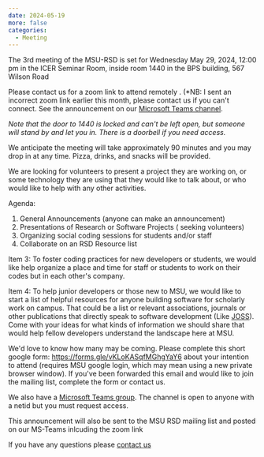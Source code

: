 ```yaml
---
date: 2024-05-19
more: false
categories:
  - Meeting
---
```


The 3rd meeting of the MSU-RSD is set for Wednesday May 29, 2024, 12:00 pm in the ICER Seminar Room, inside room 1440 in the BPS building, 567 Wilson Road

Please contact us for a zoom link to attend remotely  .  (*NB: I sent an incorrect zoom link earlier this month, please contact us if you can't connect.  See the announcement on our [Microsoft Teams channel](https://teams.microsoft.com/l/team/19:tSltcSVQpNxg2S7iG6DLB3AJEUlHAVTy0v-s2TVRcek1@thread.tacv2/conversations?groupId=ad060111-8356-4712-87ea-4df2736e14ad&tenantId=22177130-642f-41d9-9211-74237ad5687d). 

*Note that the door to 1440 is locked and can't be left open, but someone will stand by and let you in.  There is a doorbell if you need access.*

<!-- more -->

We anticipate the meeting will take approximately 90 minutes and you may drop in at any time.  Pizza, drinks, and snacks will be provided.    

We are looking for volunteers to present a project they are working on, or some technology they are using that they would like to talk about, or who would like to help with any other activities.

Agenda:

 1. General Announcements (anyone can make an announcement) 
 2. Presentations of Research or Software Projects ( seeking volunteers)
 3. Organizing social coding sessions for students and/or staff
 4. Collaborate on an RSD Resource list

 
Item 3:  To foster coding practices for new developers or students, we would like help organize a place and time for staff or students to work on their codes but in each other's company.

Item 4:  To help junior developers or those new to MSU, we would like to start a list of helpful resources for anyone building software for scholarly work on campus.   That could be a list or relevant associations, journals or other publications that directly speak to software development (Like [JOSS](https://joss.theoj.org/)).   Come with your ideas for what kinds of information we should share that would help fellow developers understand the landscape here at MSU.  

We'd love to know how many may be coming.   Please complete this short google form: https://forms.gle/vKLoKASqfMGhgYaY6 about your intention to attend (requires MSU google login, which may mean using a new private browser window).  If you've been forwarded this email and would like to join the mailing list, complete the form or contact us.  

We also have a [Microsoft Teams group](https://teams.microsoft.com/l/team/19:tSltcSVQpNxg2S7iG6DLB3AJEUlHAVTy0v-s2TVRcek1@thread.tacv2/conversations?groupId=ad060111-8356-4712-87ea-4df2736e14ad&tenantId=22177130-642f-41d9-9211-74237ad5687d).    The channel is open to anyone with a netid but you must request access. 

This announcement will also be sent to the MSU RSD mailing list and posted on our MS-Teams inlcuding the zoom link

If you have any questions please [contact us](/contact)

